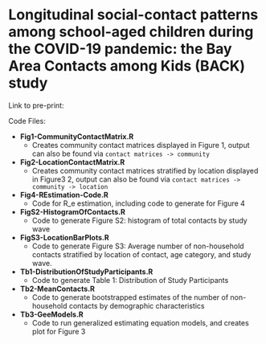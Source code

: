 # Longitudinal social-contact patterns among school-aged children during the COVID-19 pandemic: the Bay Area Contacts among Kids (BACK) study

Link to pre-print: 

Code Files: 
+ **Fig1-CommunityContactMatrix.R**
    + Creates community contact matrices displayed in Figure 1, output can also be found via `contact matrices -> community`
+ **Fig2-LocationContactMatrix.R**
    + Creates community contact matrices stratified by location displayed in Figure3 2, output can also be found via  `contact matrices -> community -> location`
+ **Fig4-REstimation-Code.R**
    + Code for R_e estimation, including code to generate for Figure 4
+ **FigS2-HistogramOfContacts.R**
    + Code to generate Figure S2: histogram of total contacts by study wave 
+ **FigS3-LocationBarPlots.R**
    + Code to generate Figure S3: Average number of non-household contacts stratified by location of contact, age category, and study wave.
+ **Tb1-DistributionOfStudyParticipants.R**
    + Code to generate Table 1: Distribution of Study Participants
+ **Tb2-MeanContacts.R**
    + Code to generate bootstrapped estimates of the number of non-household contacts by demographic characteristics 
+ **Tb3-GeeModels.R** 
    + Code to run generalized estimating equation models, and creates plot for Figure 3
